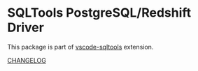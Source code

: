 # SQLTools PostgreSQL/Redshift Driver

This package is part of [vscode-sqltools](https://vscode-sqltools.mteixeira.dev/?umd_source=repository&utm_medium=readme&utm_campaign=pg) extension.

[CHANGELOG](./CHANGELOG.md)

